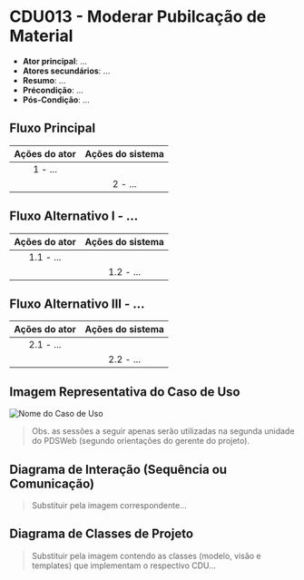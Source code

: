 # CDU013 - Moderar Pubilcação de Material 

- **Ator principal**: ...
- **Atores secundários**: ...	 
- **Resumo**: ...
- **Précondição**: ...
- **Pós-Condição**: ...

## Fluxo Principal
| Ações do ator | Ações do sistema |
| :-----------------: | :-----------------: | 
| 1 - ... | |  
| | 2 - ... | 

## Fluxo Alternativo I - ...
| Ações do ator | Ações do sistema |
| :-----------------: |:-----------------: | 
| 1.1 - ... | |  
| | 1.2 - ... |

## Fluxo Alternativo III - ...
| Ações do ator | Ações do sistema |
| :-----------------: | :-----------------: | 
| 2.1 - ... | |  
| | 2.2 - ... |  

## Imagem Representativa do Caso de Uso
![Nome do Caso de Uso](caminho\imagem.png)

> Obs. as sessões a seguir apenas serão utilizadas na segunda unidade do PDSWeb (segundo orientações do gerente do projeto).

## Diagrama de Interação (Sequência ou Comunicação)

> Substituir pela imagem correspondente...

## Diagrama de Classes de Projeto

> Substituir pela imagem contendo as classes (modelo, visão e templates) que implementam o respectivo CDU...